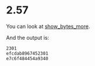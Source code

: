 # 2.57

You can look at [show_bytes_more](./show_bytes_more.c).

And the output is:

```
2301
efcdab8967452301
e7c6f484454a9340
```

